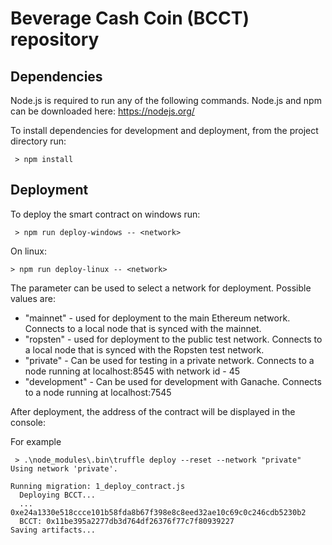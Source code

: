 # Beverage Cash Coin (BCCT) repository

## Dependencies
Node.js is required to run any of the following commands. Node.js and npm can be downloaded here: https://nodejs.org/ 

To install dependencies for development and deployment, from the project directory run:
```
 > npm install 
 ```
## Deployment
To deploy the smart contract on windows run:
```
 > npm run deploy-windows -- <network>
 ```
 On linux: 
 ```
 > npm run deploy-linux -- <network>
 ```

The <network> parameter can be used to select a network for deployment. Possible values are:
 - "mainnet" - used for deployment to the main Ethereum network. Connects to a local node that is synced with the mainnet.
 - "ropsten" - used for deployment to the public test network. Connects to a local node that is synced with the Ropsten test network.
 - "private" - Can be used for testing in a private network. Connects to a node running at localhost:8545 with network id - 45
 - "development" - Can be used for development with Ganache. Connects to a node running at localhost:7545
 
After deployment, the address of the contract will be displayed in the console:

For example
```
 > .\node_modules\.bin\truffle deploy --reset --network "private"
Using network 'private'.

Running migration: 1_deploy_contract.js
  Deploying BCCT...
  ... 0xe24a1330e518ccce101b58fda8b67f398e8c8eed32ae10c69c0c246cdb5230b2
  BCCT: 0x11be395a2277db3d764df26376f77c7f80939227
Saving artifacts...
```
